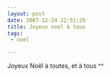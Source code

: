 ```yaml
---
layout: post
date: 2007-12-24 22:51:29
title: Joyeux noel à tous
tags:
 - noel

---
```



Joyeux Noël à toutes, et à tous ^^
